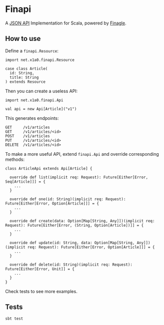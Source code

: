 # Finapi

A [JSON API](http://jsonapi.org/) Implementation for Scala, powered by [Finagle](https://twitter.github.io/finagle/).

## How to use

Define a `finapi.Resource`:

    import net.x1a0.finapi.Resource

    case class Article(
      id: String,
      title: String
    ) extends Resource

Then you can create a useless API:

    import net.x1a0.finapi.Api

    val api = new Api[Article]("v1")

This generates endpoints:

    GET     /v1/articles
    GET     /v1/articles/<id>
    POST    /v1/articles
    PUT     /v1/articles/<id>
    DELETE  /v1/articles/<id>

To make a more useful API, extend `finapi.Api` and override corresponding methods:

    class ArticleApi extends Api[Article] {

      override def list(implicit req: Request): Future[Either[Error, Seq[Article]]] = {
        ...
      }

      override def one(id: String)(implicit req: Request): Future[Either[Error, Option[Article]]] = {
        ...
      }

      override def create(data: Option[Map[String, Any]])(implicit req: Request): Future[Either[Error, (String, Option[Article])]] = {
        ...
      }

      override def update(id: String, data: Option[Map[String, Any]])(implicit req: Request): Future[Either[Error, Option[Article]]] = {
        ...
      }

      override def delete(id: String)(implicit req: Request): Future[Either[Error, Unit]] = {
        ...
      }
    }

Check tests to see more examples.

## Tests

    sbt test
